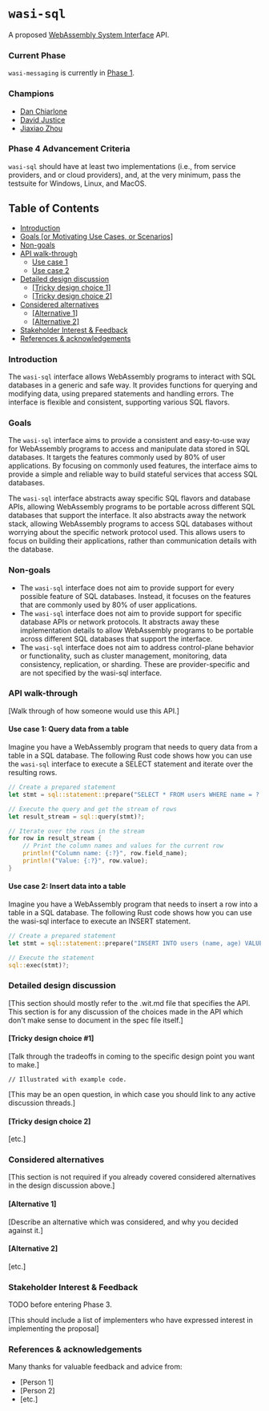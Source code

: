 # `wasi-sql`

A proposed [WebAssembly System Interface](https://github.com/WebAssembly/WASI) API.

### Current Phase

`wasi-messaging` is currently in [Phase 1](https://github.com/WebAssembly/WASI/blob/main/Proposals.md#phase-1---feature-proposal-cg).

### Champions

- [Dan Chiarlone](https://github.com/danbugs)
- [David Justice](https://github.com/devigned)
- [Jiaxiao Zhou](https://github.com/Mossaka)

### Phase 4 Advancement Criteria

`wasi-sql` should have at least two implementations (i.e., from service providers, and or cloud providers), and, at the very minimum, pass the testsuite for Windows, Linux, and MacOS.

## Table of Contents

- [Introduction](#introduction)
- [Goals [or Motivating Use Cases, or Scenarios]](#goals-or-motivating-use-cases-or-scenarios)
- [Non-goals](#non-goals)
- [API walk-through](#api-walk-through)
  - [Use case 1](#use-case-1)
  - [Use case 2](#use-case-2)
- [Detailed design discussion](#detailed-design-discussion)
  - [[Tricky design choice 1]](#tricky-design-choice-1)
  - [[Tricky design choice 2]](#tricky-design-choice-2)
- [Considered alternatives](#considered-alternatives)
  - [[Alternative 1]](#alternative-1)
  - [[Alternative 2]](#alternative-2)
- [Stakeholder Interest & Feedback](#stakeholder-interest--feedback)
- [References & acknowledgements](#references--acknowledgements)

### Introduction

The `wasi-sql` interface allows WebAssembly programs to interact with SQL databases in a generic and safe way. It provides functions for querying and modifying data, using prepared statements and handling errors. The interface is flexible and consistent, supporting various SQL flavors.

### Goals

The `wasi-sql` interface aims to provide a consistent and easy-to-use way for WebAssembly programs to access and manipulate data stored in SQL databases. It targets the features commonly used by 80% of user applications. By focusing on commonly used features, the interface aims to provide a simple and reliable way to build stateful services that access SQL databases.

The `wasi-sql` interface abstracts away specific SQL flavors and database APIs, allowing WebAssembly programs to be portable across different SQL databases that support the interface. It also abstracts away the network stack, allowing WebAssembly programs to access SQL databases without worrying about the specific network protocol used. This allows users to focus on building their applications, rather than communication details with the database.

### Non-goals

- The `wasi-sql` interface does not aim to provide support for every possible feature of SQL databases. Instead, it focuses on the features that are commonly used by 80% of user applications.
- The `wasi-sql` interface does not aim to provide support for specific database APIs or network protocols. It abstracts away these implementation details to allow WebAssembly programs to be portable across different SQL databases that support the interface.
- The `wasi-sql` interface does not aim to address control-plane behavior or functionality, such as cluster management, monitoring, data consistency, replication, or sharding. These are provider-specific and are not specified by the wasi-sql interface.

### API walk-through

[Walk through of how someone would use this API.]

#### Use case 1: Query data from a table

Imagine you have a WebAssembly program that needs to query data from a table in a SQL database. The following Rust code shows how you can use the `wasi-sql` interface to execute a SELECT statement and iterate over the resulting rows.

```rs
// Create a prepared statement
let stmt = sql::statement::prepare("SELECT * FROM users WHERE name = ? AND age = ?", vec!["John Doe", "32"])?;

// Execute the query and get the stream of rows
let result_stream = sql::query(stmt)?;

// Iterate over the rows in the stream
for row in result_stream {
    // Print the column names and values for the current row
    println!("Column name: {:?}", row.field_name);
    println!("Value: {:?}", row.value);
}
```

#### Use case 2: Insert data into a table

Imagine you have a WebAssembly program that needs to insert a row into a table in a SQL database. The following Rust code shows how you can use the wasi-sql interface to execute an INSERT statement.

```rs
// Create a prepared statement
let stmt = sql::statement::prepare("INSERT INTO users (name, age) VALUES (?, ?)", vec!["Jane Doe", "30"])?;

// Execute the statement
sql::exec(stmt)?;
```

### Detailed design discussion

[This section should mostly refer to the .wit.md file that specifies the API. This section is for any discussion of the choices made in the API which don't make sense to document in the spec file itself.]

#### [Tricky design choice #1]

[Talk through the tradeoffs in coming to the specific design point you want to make.]

```
// Illustrated with example code.
```

[This may be an open question, in which case you should link to any active discussion threads.]

#### [Tricky design choice 2]

[etc.]

### Considered alternatives

[This section is not required if you already covered considered alternatives in the design discussion above.]

#### [Alternative 1]

[Describe an alternative which was considered, and why you decided against it.]

#### [Alternative 2]

[etc.]

### Stakeholder Interest & Feedback

TODO before entering Phase 3.

[This should include a list of implementers who have expressed interest in implementing the proposal]

### References & acknowledgements

Many thanks for valuable feedback and advice from:

- [Person 1]
- [Person 2]
- [etc.]
